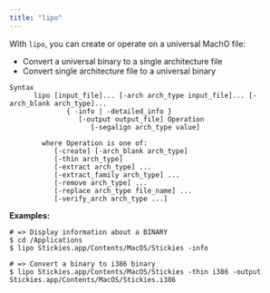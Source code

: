 ```yaml
---
title: "lipo"
---
```


With `lipo`, you can create or operate on a universal MachO file:

* Convert a universal binary to a single architecture file
* Convert single architecture file to a universal binary

```
Syntax
      lipo [input_file]... [-arch arch_type input_file]... [-arch_blank arch_type]...
              { -info | -detailed_info }
                 [-output output_file] Operation
                    [-segalign arch_type value]

        where Operation is one of:
           [-create] [-arch_blank arch_type]
           [-thin arch_type]
           [-extract arch_type] ...
           [-extract_family arch_type] ...
           [-remove arch_type] ...
           [-replace arch_type file_name] ...
           [-verify_arch arch_type ...]
```

**Examples:**

```
# => Display information about a BINARY
$ cd /Applications
$ lipo Stickies.app/Contents/MacOS/Stickies -info

# => Convert a binary to i386 binary
$ lipo Stickies.app/Contents/MacOS/Stickies -thin i386 -output Stickies.app/Contents/MacOS/Stickies.i386
```
